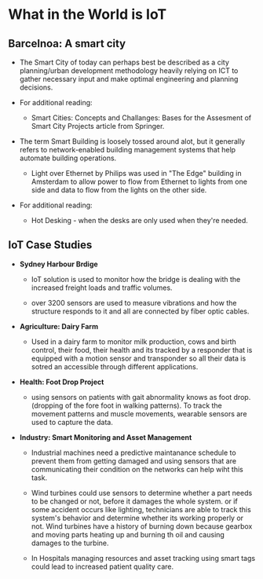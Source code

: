 # **What in the World is IoT**

## **Barcelnoa: A smart city**

* The Smart City of today can perhaps best be described 
as a city planning/urban development methodology heavily 
relying on ICT to gather necessary input and make optimal
engineering and planning decisions.

* For additional reading:

    * Smart Cities: Concepts and Challanges: Bases for the
    Assesment of Smart City Projects article from Springer.

* The term Smart Building is loosely tossed around alot, but
it generally refers to network-enabled building management
systems that help automate building operations.

    * Light over Ethernet by Philips was used in "The Edge"
    building in Amsterdam to allow power to flow from Ethernet 
    to lights from one side and data to flow from the lights on 
    the other side.

* For additional reading:

    * Hot Desking - when the desks are only used when they're 
    needed.

## **IoT Case Studies**

* **Sydney Harbour Brdige**

    * IoT solution is used to monitor how the bridge is dealing
    with the increased freight loads and traffic volumes.

    * over 3200 sensors are used to measure vibrations and how 
    the structure responds to it and all are connected by fiber 
    optic cables.

* **Agriculture: Dairy Farm**

    * Used in a dairy farm to monitor milk production, cows and 
    birth control, their food, their health and its tracked by a
    responder that is equipped with a motion sensor and transponder
    so all their data is sotred an accessible through different 
    applications.

* **Health: Foot Drop Project**

    * using sensors on patients with gait abnormality knows as 
    foot drop. (dropping of the fore foot in walking patterns).
    To track the movement patterns and muscle movements, wearable
    sensors are used to capture the data.

* **Industry: Smart Monitoring and Asset Management**

    * Industrial machines need a predictive maintanance schedule
    to prevent them from getting damaged and using sensors that are
    communicating their condition on the networks can help wiht this
    task.

    * Wind turbines could use sensors to determine whether a part 
    needs to be changed or not, before it damages the whole system.
    or if some accident occurs like lighting, technicians are able 
    to track this system's behavior and determine whether its working
    properly or not. Wind turbines have a history of burning down because 
    gearbox and moving parts heating up and burning th oil and causing
    damages to the turbine.
    
    * In Hospitals managing resources and asset tracking using smart tags
    could lead to increased patient quality care.




    